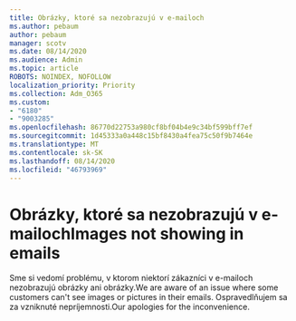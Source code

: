 ```yaml
---
title: Obrázky, ktoré sa nezobrazujú v e-mailoch
ms.author: pebaum
author: pebaum
manager: scotv
ms.date: 08/14/2020
ms.audience: Admin
ms.topic: article
ROBOTS: NOINDEX, NOFOLLOW
localization_priority: Priority
ms.collection: Adm_O365
ms.custom:
- "6180"
- "9003285"
ms.openlocfilehash: 86770d22753a980cf8bf04b4e9c34bf599bff7ef
ms.sourcegitcommit: 1d45333a0a448c15bf8430a4fea75c50f9b7464e
ms.translationtype: MT
ms.contentlocale: sk-SK
ms.lasthandoff: 08/14/2020
ms.locfileid: "46793969"
---
```

# <a name="images-not-showing-in-emails"></a><span data-ttu-id="65ef4-102">Obrázky, ktoré sa nezobrazujú v e-mailoch</span><span class="sxs-lookup"><span data-stu-id="65ef4-102">Images not showing in emails</span></span>

<span data-ttu-id="65ef4-103">Sme si vedomí problému, v ktorom niektorí zákazníci v e-mailoch nezobrazujú obrázky ani obrázky.</span><span class="sxs-lookup"><span data-stu-id="65ef4-103">We are aware of an issue where some customers can't see images or pictures in their emails.</span></span> <span data-ttu-id="65ef4-104">Ospravedlňujem sa za vzniknuté nepríjemnosti.</span><span class="sxs-lookup"><span data-stu-id="65ef4-104">Our apologies for the inconvenience.</span></span>